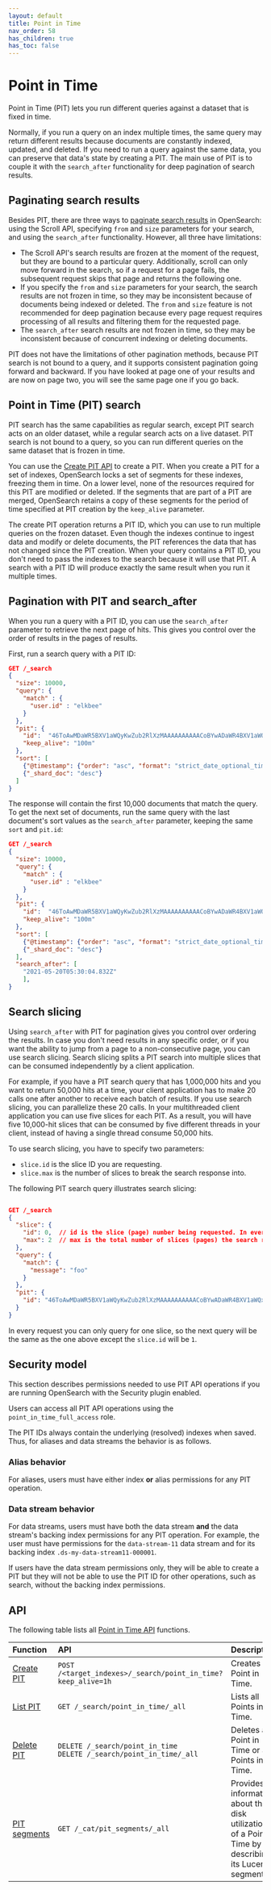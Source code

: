 ```yaml
---
layout: default
title: Point in Time
nav_order: 58
has_children: true
has_toc: false
---
```


# Point in Time

Point in Time (PIT) lets you run different queries against a dataset that is fixed in time. 

Normally, if you run a query on an index multiple times, the same query may return different results because documents are constantly indexed, updated, and deleted. If you need to run a query against the same data, you can preserve that data's state by creating a PIT. The main use of PIT is to couple it with the `search_after` functionality for deep pagination of search results.

## Paginating search results

Besides PIT, there are three ways to [paginate search results]({{site.url}}{{site.baseurl}}/opensearch/search/paginate) in OpenSearch: using the Scroll API, specifying `from` and `size` parameters for your search, and using the `search_after` functionality. However, all three have limitations:

- The Scroll API's search results are frozen at the moment of the request, but they are bound to a particular query. Additionally, scroll can only move forward in the search, so if a request for a page fails, the subsequent request skips that page and returns the following one.
- If you specify the `from` and `size` parameters for your search, the search results are not frozen in time, so they may be inconsistent because of documents being indexed or deleted. The `from` and `size` feature is not recommended for deep pagination because every page request requires processing of all results and filtering them for the requested page.
- The `search_after` search results are not frozen in time, so they may be inconsistent because of concurrent indexing or deleting documents.

PIT does not have the limitations of other pagination methods, because PIT search is not bound to a query, and it supports consistent pagination going forward and backward. If you have looked at page one of your results and are now on page two, you will see the same page one if you go back.

## Point in Time (PIT) search

PIT search has the same capabilities as regular search, except PIT search acts on an older dataset, while a regular search acts on a live dataset. PIT search is not bound to a query, so you can run different queries on the same dataset that is frozen in time. 

You can use the [Create PIT API]({{site.url}}{{site.baseurl}}/opensearch/point-in-time) to create a PIT. When you create a PIT for a set of indexes, OpenSearch locks a set of segments for these indexes, freezing them in time. On a lower level, none of the resources required for this PIT are modified or deleted. If the segments that are part of a PIT are merged, OpenSearch retains a copy of these segments for the period of time specified at PIT creation by the `keep_alive` parameter. 

The create PIT operation returns a PIT ID, which you can use to run multiple queries on the frozen dataset. Even though the indexes continue to ingest data and modify or delete documents, the PIT references the data that has not changed since the PIT creation. When your query contains a PIT ID, you don't need to pass the indexes to the search because it will use that PIT. A search with a PIT ID will produce exactly the same result when you run it multiple times.

## Pagination with PIT and search_after

When you run a query with a PIT ID, you can use the `search_after` parameter to retrieve the next page of hits. This gives you control over the order of results in the pages of results.

First, run a search query with a PIT ID:

```json
GET /_search
{
  "size": 10000,
  "query": {
    "match" : {
      "user.id" : "elkbee"
    }
  },
  "pit": {
    "id":  "46ToAwMDaWR5BXV1aWQyKwZub2RlXzMAAAAAAAAAACoBYwADaWR4BXV1aWQxAgZub2RlXzEAAAAAAAAAAAEBYQADaWR5BXV1aWQyKgZub2RlXzIAAAAAAAAAAAwBYgACBXV1aWQyAAAFdXVpZDEAAQltYXRjaF9hbGw_gAAAAA==", 
    "keep_alive": "100m"
  },
  "sort": [ 
    {"@timestamp": {"order": "asc", "format": "strict_date_optional_time_nanos"}},
    {"_shard_doc": "desc"}
  ]
}
```

The response will contain the first 10,000 documents that match the query. To get the next set of documents, run the same query with the last document's sort values as the `search_after` parameter, keeping the same `sort` and `pit.id`:

```json
GET /_search
{
  "size": 10000,
  "query": {
    "match" : {
      "user.id" : "elkbee"
    }
  },
  "pit": {
    "id":  "46ToAwMDaWR5BXV1aWQyKwZub2RlXzMAAAAAAAAAACoBYwADaWR4BXV1aWQxAgZub2RlXzEAAAAAAAAAAAEBYQADaWR5BXV1aWQyKgZub2RlXzIAAAAAAAAAAAwBYgACBXV1aWQyAAAFdXVpZDEAAQltYXRjaF9hbGw_gAAAAA==", 
    "keep_alive": "100m"
  },
  "sort": [ 
    {"@timestamp": {"order": "asc", "format": "strict_date_optional_time_nanos"}},
    {"_shard_doc": "desc"}
  ],
  "search_after": [  
    "2021-05-20T05:30:04.832Z"
    ],
}
```

## Search slicing

Using `search_after` with PIT for pagination gives you control over ordering the results. In case you don't need results in any specific order, or if you want the ability to jump from a page to a non-consecutive page, you can use search slicing. Search slicing splits a PIT search into multiple slices that can be consumed independently by a client application.

For example, if you have a PIT search query that has 1,000,000 hits and you want to return 50,000 hits at a time, your client application has to make 20 calls one after another to receive each batch of results. If you use search slicing, you can parallelize these 20 calls. In your multithreaded client application you can use five slices for each PIT. As a result, you will have five 10,000-hit slices that can be consumed by five different threads in your client, instead of having a single thread consume 50,000 hits. 

To use search slicing, you have to specify two parameters:
- `slice.id` is the slice ID you are requesting. 
- `slice.max` is the number of slices to break the search response into. 

The following PIT search query illustrates search slicing:

```json

GET /_search
{
  "slice": {
    "id": 0,  // id is the slice (page) number being requested. In every request we can only query for one slice                    
    "max": 2  // max is the total number of slices (pages) the search response will be broken down into                  
  },
  "query": {
    "match": {
      "message": "foo"
    }
  },
  "pit": {
    "id": "46ToAwMDaWR5BXV1aWQyKwZub2RlXzMAAAAAAAAAACoBYwADaWR4BXV1aWQxAgZub2RlXzEAAAAAAAAAAAEBYQADaWR5BXV1aWQyKgZub2RlXzIAAAAAAAAAAAwBYgACBXV1aWQyAAAFdXVpZDEAAQltYXRjaF9hbGw_gAAAAA=="
  }
}
```

In every request you can only query for one slice, so the next query will be the same as the one above except the `slice.id` will be `1`.

## Security model

This section describes permissions needed to use PIT API operations if you are running OpenSearch with the Security plugin enabled.

Users can access all PIT API operations using the `point_in_time_full_access` role.

The PIT IDs always contain the underlying (resolved) indexes when saved. Thus, for aliases and data streams the behavior is as follows.

### Alias behavior

For aliases, users must have either index **or** alias permissions for any PIT operation.

### Data stream behavior

For data streams, users must have both the data stream **and** the data stream's backing index permissions for any PIT operation. For example, the user must have permissions for the `data-stream-11` data stream and for its backing index `.ds-my-data-stream11-000001`.

If users have the data stream permissions only, they will be able to create a PIT but they will not be able to use the PIT ID for other operations, such as search, without the backing index permissions.

## API

The following table lists all [Point in Time API]({{site.url}}{{site.baseurl}}/opensearch/point-in-time-api) functions.

Function | API | Description
:--- | :--- | :---
[Create PIT]({{site.url}}{{site.baseurl}}/opensearch/point-in-time-api#create-a-pit) | `POST /<target_indexes>/_search/point_in_time?keep_alive=1h` | Creates a Point in Time.
[List PIT]({{site.url}}{{site.baseurl}}/opensearch/point-in-time-api#list-all-pits) | `GET /_search/point_in_time/_all` | Lists all Points in Time.
[Delete PIT]({{site.url}}{{site.baseurl}}/opensearch/point-in-time-api#delete-pits) | `DELETE /_search/point_in_time`<br> `DELETE /_search/point_in_time/_all` | Deletes a Point in Time or all Points in Time.
[PIT segments]({{site.url}}{{site.baseurl}}/opensearch/point-in-time-api#pit-segments) | `GET /_cat/pit_segments/_all` | Provides information about the disk utilization of a Point in Time by describing its Lucene segments.